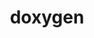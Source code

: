 ---
title: "doxygen"
layout: cache
categories: [package, v0.18.1]
meta: {"versions": ["1.8.20"], "compilers": ["gcc@=7.3.1"], "oss": ["amzn2"], "platforms": ["linux"], "targets": ["aarch64", "graviton2", "x86_64_v3", "x86_64_v4"], "stacks": ["aws-ahug", "aws-ahug-aarch64", "root"], "num_specs": 4, "num_specs_by_stack": {"root": 4, "aws-ahug": 2, "aws-ahug-aarch64": 2}}
spec_details: [{"hash": "lyawnfbopvqbjswcqm4ni2ilhrd3a4wk", "compiler": "gcc@=7.3.1", "versions": ["1.8.20"], "os": "amzn2", "platform": "linux", "target": "x86_64_v4", "variants": ["build_type=RelWithDebInfo", "~graphviz", "~ipo", "~mscgen", "patches=3355c80"], "stacks": ["root", "aws-ahug"], "size": "-", "tarball": "https://binaries.spack.io/releases/v0.18.1/build_cache/linux-amzn2-x86_64_v4/gcc-7.3.1/doxygen-1.8.20/linux-amzn2-x86_64_v4-gcc-7.3.1-doxygen-1.8.20-lyawnfbopvqbjswcqm4ni2ilhrd3a4wk.spack"}, {"hash": "sgt4z7vvvpi6sn62xqezfdofemqjlktu", "compiler": "gcc@=7.3.1", "versions": ["1.8.20"], "os": "amzn2", "platform": "linux", "target": "aarch64", "variants": ["build_type=RelWithDebInfo", "~graphviz", "~ipo", "~mscgen", "patches=3355c80"], "stacks": ["root", "aws-ahug-aarch64"], "size": "-", "tarball": "https://binaries.spack.io/releases/v0.18.1/build_cache/linux-amzn2-aarch64/gcc-7.3.1/doxygen-1.8.20/linux-amzn2-aarch64-gcc-7.3.1-doxygen-1.8.20-sgt4z7vvvpi6sn62xqezfdofemqjlktu.spack"}, {"hash": "oyzvsrejw3sc25nn7mkuna7sk2vgdsbx", "compiler": "gcc@=7.3.1", "versions": ["1.8.20"], "os": "amzn2", "platform": "linux", "target": "x86_64_v3", "variants": ["build_type=RelWithDebInfo", "~graphviz", "~ipo", "~mscgen", "patches=3355c80"], "stacks": ["root", "aws-ahug"], "size": "-", "tarball": "https://binaries.spack.io/releases/v0.18.1/build_cache/linux-amzn2-x86_64_v3/gcc-7.3.1/doxygen-1.8.20/linux-amzn2-x86_64_v3-gcc-7.3.1-doxygen-1.8.20-oyzvsrejw3sc25nn7mkuna7sk2vgdsbx.spack"}, {"hash": "uqfnt3qxxo3ctwywbpmm26uqs4rfzpfk", "compiler": "gcc@=7.3.1", "versions": ["1.8.20"], "os": "amzn2", "platform": "linux", "target": "graviton2", "variants": ["build_type=RelWithDebInfo", "~graphviz", "~ipo", "~mscgen", "patches=3355c80"], "stacks": ["root", "aws-ahug-aarch64"], "size": "-", "tarball": "https://binaries.spack.io/releases/v0.18.1/build_cache/linux-amzn2-graviton2/gcc-7.3.1/doxygen-1.8.20/linux-amzn2-graviton2-gcc-7.3.1-doxygen-1.8.20-uqfnt3qxxo3ctwywbpmm26uqs4rfzpfk.spack"}]
---